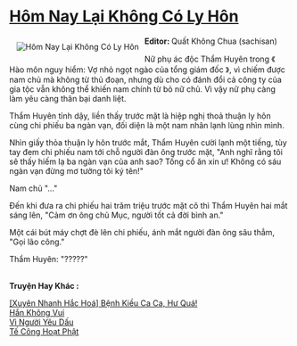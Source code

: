 <a href="https://utruyen.com/hom-nay-lai-khong-co-ly-hon/19048/" title="Hôm Nay Lại Không Có Ly Hôn"><h1>Hôm Nay Lại Không Có Ly Hôn</h1></a><div style="display:table"><img align="right" style="float: left; padding: 10px;" src="https://utruyen.com/images/story/200x260/hom-nay-lai-khong-co-ly-hon.jpg" alt="Hôm Nay Lại Không Có Ly Hôn"><b>Editor: </b>Quất Không Chua (sachisan)<p></p>Nữ phụ ác độc Thẩm Huyên trong 《 Hào môn nguy hiểm: Vợ nhỏ ngọt ngào của tổng giám đốc 》, vì chiếm được nam chủ mà không từ thủ đoạn, nhưng dù cho có đánh đổi cả công ty của gia tộc vẫn không thể khiến nam chính từ bỏ nữ chủ. Vì vậy nữ phụ càng làm yêu càng thân bại danh liệt.<p></p>Thẩm Huyên tỉnh dậy, liền thấy trước mặt là hiệp nghị thoả thuận ly hôn cùng chi phiếu ba ngàn vạn, đối diện là một nam nhân lạnh lùng nhìn mình.<p></p>Nhìn giấy thỏa thuận ly hôn trước mắt, Thẩm Huyên cười lạnh một tiếng, tùy tay đem chi phiếu nam tới chỗ người đàn ông trước mặt, "Anh nghĩ rằng tôi sẽ thấy hiếm lạ ba ngàn vạn của anh sao? Tống cổ ăn xin ư! Không có sáu ngàn vạn đừng mơ tưởng tôi ký tên!"<p></p>Nam chủ "..."<p></p>Đến khi đưa ra chi phiếu hai trăm triệu trước mặt cô thì Thẩm Huyên hai mắt sáng lên, "Cảm ơn ông chủ Mục, người tốt cả đời bình an."<p></p>Một cái bút máy chợt đè lên chi phiếu, ánh mắt người đàn ông sâu thẳm, "Gọi lão công."<p></p>Thẩm Huyên: "?????"</div><p><br><b>Truyện Hay Khác :</b></p><a href="https://utruyen.com/xuyen-nhanh-hac-hoa-benh-kieu-ca-ca-hu-qua/25109/" alt="[Xuyên Nhanh Hắc Hoá] Bệnh Kiều Ca Ca, Hư Quá!">[Xuyên Nhanh Hắc Hoá] Bệnh Kiều Ca Ca, Hư Quá!</a><br/><a href="https://github.com/quanluxury/ngontinh_sac/tree/master/truyenhay/19260/" alt="Hắn Không Vui">Hắn Không Vui</a><br/><a href="https://github.com/quanluxury/dammy/tree/master/truyenhay/19241/" alt="Vì Người Yêu Dấu">Vì Người Yêu Dấu</a><br/><a href="https://github.com/quanluxury/ngontinhhot/tree/master/truyenhay/20334/" alt="Tế Công Hoạt Phật">Tế Công Hoạt Phật</a><br/>